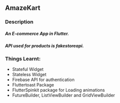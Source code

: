 ## **AmazeKart**

### Description

##### An E-commerce App in Flutter.
##### API used for products is **fakestoreapi**.



### Things Learnt:

- Stateful Widget
- Stateless Widget
- Firebase API for authentication
- Fluttertoast Package
- FlutterSpinkit package for Loading animations
- FutureBuilder, ListViewBuilder and GridViewBuilder
